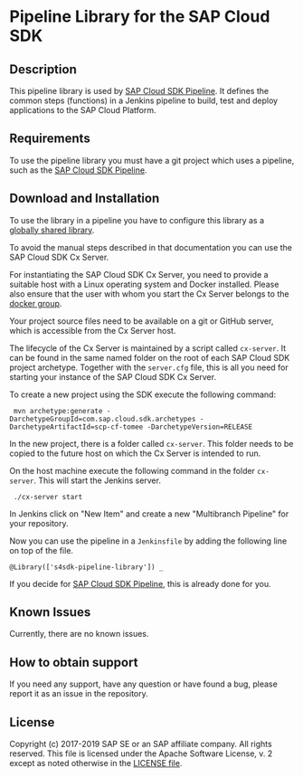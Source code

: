 # Pipeline Library for the SAP Cloud SDK
 
 
## Description

 This pipeline library is used by [SAP Cloud SDK Pipeline](https://github.com/SAP/cloud-s4-sdk-pipeline).
 It defines the common steps (functions) in a Jenkins pipeline to build, test and deploy applications to the SAP Cloud Platform.
  
 ## Requirements
 
 To use the pipeline library you must have a git project which uses a pipeline, such as the [SAP Cloud SDK Pipeline](https://github.com/SAP/cloud-s4-sdk-pipeline).
 
 ## Download and Installation
 
 To use the library in a pipeline you have to configure this library as a [globally shared library](https://jenkins.io/doc/book/pipeline/shared-libraries/).
 
 To avoid the manual steps described in that documentation you can use the SAP Cloud SDK Cx Server.
 
 For instantiating the SAP Cloud SDK Cx Server, you need to provide a suitable host with a Linux operating system and Docker installed. Please also ensure that the user with whom you start the Cx Server belongs to the [docker group](https://docs.docker.com/engine/installation/linux/linux-postinstall/).
 
 Your project source files need to be available on a git or GitHub server, which is accessible from the Cx Server host.
 
 The lifecycle of the Cx Server is maintained by a script called `cx-server`.
 It can be found in the same named folder on the root of each SAP Cloud SDK project archetype. Together with the `server.cfg` file, this is all you need for starting your instance of the SAP Cloud SDK Cx Server.
 
 To create a new project using the SDK execute the following command:
 
 ```shell
  mvn archetype:generate -DarchetypeGroupId=com.sap.cloud.sdk.archetypes -DarchetypeArtifactId=scp-cf-tomee -DarchetypeVersion=RELEASE

 ```
 
 In the new project, there is a folder called `cx-server`.
 This folder needs to be copied to the future host on which the Cx Server is intended to run.
 
 On the host machine execute the following command in the folder `cx-server`.
 This will start the Jenkins server.
 ```shell
  ./cx-server start
 ```

 In Jenkins click on "New Item" and create a new "Multibranch Pipeline" for your repository.
 
 Now you can use the pipeline in a `Jenkinsfile` by adding the following line on top of the file. 
  ```shell
 @Library(['s4sdk-pipeline-library']) _
  ```
  
 If you decide for [SAP Cloud SDK Pipeline](https://github.com/SAP/cloud-s4-sdk-pipeline), this is already done for you. 
 
## Known Issues
Currently, there are no known issues.

## How to obtain support
If you need any support, have any question or have found a bug, please report it as an issue in the repository.

## License
Copyright (c) 2017-2019 SAP SE or an SAP affiliate company. All rights reserved.
This file is licensed under the Apache Software License, v. 2 except as noted otherwise in the [LICENSE file](LICENSE).

